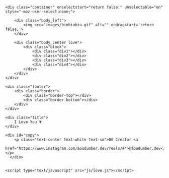 <!DOCTYPE html>
<html lang="en">
<head>
    <meta charset="UTF-8">
    <meta name="language" content="zh-CN">
    <meta name="title" content="I Love You| Nujju">
    <meta name="viewport" content="width=device-width, initial-scale=1.0">
    <meta name="github" content="https://github.com/Aoudumber-Bade">
    <link rel="icon" type="image/x-icon" href="https://cdn.jsdelivr.net/gh/sun0225SUN/photos/img/20210715233345.png">
    <link rel="stylesheet" href="css/love.css">
    <title>I Love You - Nujju</title>
</head>

<body>

    <div class="container" onselectstart="return false;" unselectable="on" style="-moz-user-select:none;">

        <div class="body_left">
            <img src="images/biubiubiu.gif" alt="" ondragstart='return false;'>
        </div>

        <div class="body_center love">
            <div class="block">
                <div class="div1"></div>
                <div class="div2"></div>
                <div class="div3"></div>
                <div class="div4"></div>
            </div>
        </div>
    </div>

    <div class="footer">
        <div class="border">
            <div class="border-top"></div>
            <div class="border-bottom"></div>
        </div>
    </div>

    <div class="title">
		I Love You 💗
	</div>

    <div id="copy">
		<p class="text-center text-white text-sm">OG Creator <a
			href="https://www.instagram.com/aoudumber.dev/reels/#">@aoudumber.dev</a></p>
	  </div>


    <script type="text/javascript" src="js/love.js"></script>

</body>

</html>
